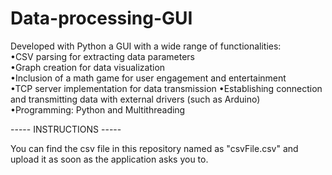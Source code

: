 # Data-processing-GUI
Developed with Python a GUI with a wide range of functionalities:                                                                                                           
•CSV parsing for extracting data parameters                                                                                                                                 
•Graph creation for data visualization                                                                                                                                      
•Inclusion of a math game for user engagement and entertainment                                                                                                             
•TCP server implementation for data transmission
•Establishing connection and transmitting data with external drivers (such as Arduino)                                                                                      
•Programming: Python and Multithreading                                                                                                                                     

-----   INSTRUCTIONS   -----

You can find the csv file in this repository named as "csvFile.csv" and upload it as soon as the application asks you to.
